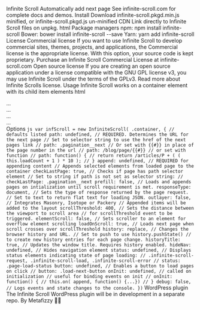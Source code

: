 Infinite Scroll Automatically add next page See infinite-scroll.com for complete docs and demos. Install Download infinite-scroll.pkgd.min.js minified, or infinite-scroll.pkgd.js un-minified CDN Link directly to Infinite Scroll files on unpkg. html <script src="https://unpkg.com/infinite-scroll@3/dist/infinite-scroll.pkgd.min.js"></script> <!-- or --> <script src="https://unpkg.com/infinite-scroll@3/dist/infinite-scroll.pkgd.js"></script> Package managers npm: npm install infinite-scroll Bower: bower install infinite-scroll --save Yarn: yarn add infinite-scroll License Commercial license If you want to use Infinite Scroll to develop commercial sites, themes, projects, and applications, the Commercial license is the appropriate license. With this option, your source code is kept proprietary. Purchase an Infinite Scroll Commercial License at infinite-scroll.com Open source license If you are creating an open source application under a license compatible with the GNU GPL license v3, you may use Infinite Scroll under the terms of the GPLv3. Read more about Infinite Scrolls license. Usage Infinite Scroll works on a container element with its child item elements html <div class="container"> <article class="post">...</article> <article class="post">...</article> <article class="post">...</article> ... </div> Options ``` js var infScroll = new InfiniteScroll( .container, { // defaults listed path: undefined, // REQUIRED. Determines the URL for the next page // Set to selector string to use the href of the next pages link // path: .pagination__next // Or set with {{#}} in place of the page number in the url // path: /blog/page/{{#}} // or set with function // path: function() { // return return /articles/P + ( ( this.loadCount + 1 ) * 10 ); // } append: undefined, // REQUIRED for appending content // Appends selected elements from loaded page to the container checkLastPage: true, // Checks if page has path selector element // Set to string if path is not set as selector string: // checkLastPage: .pagination__next prefill: false, // Loads and appends pages on intialization until scroll requirement is met. responseType: document, // Sets the type of response returned by the page request. // Set to text to return flat text for loading JSON. outlayer: false, // Integrates Masonry, Isotope or Packery // Appended items will be added to the layout scrollThreshold: 400, // Sets the distance between the viewport to scroll area // for scrollThreshold event to be triggered. elementScroll: false, // Sets scroller to an element for overflow element scrolling loadOnScroll: true, // Loads next page when scroll crosses over scrollThreshold history: replace, // Changes the browser history and URL. // Set to push to use history.pushState() // to create new history entries for each page change. historyTitle: true, // Updates the window title. Requires history enabled. hideNav: undefined, // Hides navigation element status: undefined, // Displays status elements indicating state of page loading: // .infinite-scroll-request, .infinite-scroll-load, .infinite-scroll-error // status: .page-load-status button: undefined, // Enables a button to load pages on click // button: .load-next-button onInit: undefined, // called on initialization // useful for binding events on init // onInit: function() { // this.on( append, function() {...}) // } debug: false, // Logs events and state changes to the console. }) ``` WordPress plugin The Infinite Scroll WordPress plugin will be in development in a separate repo. By Metafizzy 🌈🐻
